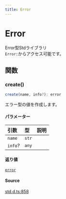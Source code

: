 ```yaml
---
title: Error
---
```


# Error

Error型Stdライブラリ\
`Error:`からアクセス可能です。

## 関数

### create()

```ts
create(name, info?): error
```

エラー型の値を作成します。

#### パラメーター

| 引数 | 型 | 説明 |
| :------ | :------ | :------ |
| `name` | `str` |  |
| `info`? | `any` |  |

#### 返り値

[`error`](../primitive-props/Error.md)

#### Source

[std.d.ts:858](https://github.com/slofp/aitslib/blob/c68ee63df45b36b0270b35442b084a226b762eeb/src/std.d.ts#L858)
